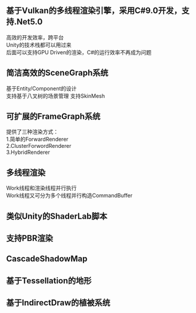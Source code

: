 ## 基于Vulkan的多线程渲染引擎，采用C#9.0开发，支持.Net5.0
高效的开发效率，跨平台  
Unity的技术栈都可以用过来  
后面可以支持GPU Driven的渲染，C#的运行效率不再成为问题  
## 简洁高效的SceneGraph系统
基于Entity/Component的设计  
支持基于八叉树的场景管理
支持SkinMesh  
## 可扩展的FrameGraph系统
提供了三种渲染方式：  
1.简单的ForwardRenderer  
2.ClusterForwordRenderer  
3.HybridRenderer  
## 多线程渲染
Work线程和渲染线程并行执行  
Work线程又可分为多个线程并行构造CommandBuffer
## 类似Unity的ShaderLab脚本
## 支持PBR渲染
## CascadeShadowMap
## 基于Tessellation的地形
## 基于IndirectDraw的植被系统
